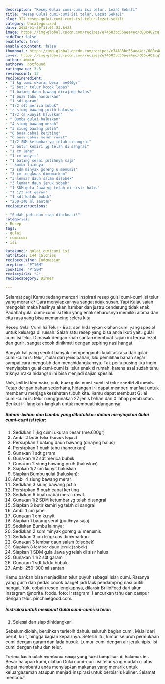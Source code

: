 ```yaml
---
description: "Resep Gulai cumi-cumi isi telur, Lezat Sekali"
title: "Resep Gulai cumi-cumi isi telur, Lezat Sekali"
slug: 325-resep-gulai-cumi-cumi-isi-telur-lezat-sekali
category: Uncategorized
date: 2023-01-29T11:02:53.842Z
image: https://img-global.cpcdn.com/recipes/e74583bc56aea4ec/680x482cq70/gulai-cumi-cumi-isi-telur-foto-resep-utama.jpg
hideToc: false
enableToc: true
enableTocContent: false
thumbnail: https://img-global.cpcdn.com/recipes/e74583bc56aea4ec/680x482cq70/gulai-cumi-cumi-isi-telur-foto-resep-utama.jpg
cover: https://img-global.cpcdn.com/recipes/e74583bc56aea4ec/680x482cq70/gulai-cumi-cumi-isi-telur-foto-resep-utama.jpg
author: Admin
authorAv: notfound
ratingvalue: 3.8
reviewcount: 13
recipeingredient:
- "1 kg cumi ukuran besar me600gr"
- "2 butir telur kocok lepas"
- "1 batang daun bawang dirajang halus"
- "1 buah tahu hancurkan"
- "1 sdt garam"
- "1/2 sdt merica bubuk"
- "2 siung bawang putih haluskan"
- "1/2 cm kunyit haluskan"
- " Bumbu gulai haluskan"
- "4 siung bawang merah"
- "3 siung bawang putih"
- "6 buah cabai keriting"
- "6 buah cabai merah rawit"
- "1/2 SDM ketumbar yg telah disangrai"
- "3 butir kemiri yg telah di sangrai"
- "1 cm jahe"
- "1 cm kunyit"
- "1 batang serai putihnya saja"
- " Bumbu lainnya"
- "2 sdm minyak goreng u menumis"
- "3 cm lengkuas dimemarkan"
- "3 lembar daun salam disobek"
- "3 lembar daun jeruk sobek"
- "1 SDM gula Jawa yg telah di sisir halus"
- "1 1/2 sdt garam"
- "1 sdt kaldu bubuk"
- "250-300 ml santan"
recipeinstructions:

- "Sudah jadi dan siap dinikmati!"
categories:
- Resep
tags:
- gulai
- cumicumi
- isi

katakunci: gulai cumicumi isi 
nutrition: 144 calories
recipecuisine: Indonesian
preptime: "PT16M"
cooktime: "PT50M"
recipeyield: "2"
recipecategory: Dinner

---
```



Selamat pagi Kamu sedang mencari inspirasi resep gulai cumi-cumi isi telur yang menarik? Cara menyiapkannya sangat tidak susah. Tapi Kalau salah mengolah maka hasilnya akan hambar dan justru cenderung tidak enak. Padahal gulai cumi-cumi isi telur yang enak seharusnya memiliki aroma dan cita rasa yang bisa memancing selera kita.


Resep Gulai Cumi Isi Telur - Buat dan hidangkan olahan cumi yang spesial untuk keluarga di rumah. Salah satu resep yang bisa anda ikuti yaitu gulai cumi isi telur. Dimasak dengan kuah santan membuat sajian ini terasa lezat dan gurih, sangat cocok dinikmati dengan sepiring nasi hangat.

Banyak hal yang sedikit banyak mempengaruhi kualitas rasa dari gulai cumi-cumi isi telur, mulai dari jenis bahan, lalu pemilihan bahan segar sampai cara mengolah dan menghidangkannya. Tak perlu pusing jika ingin menyiapkan gulai cumi-cumi isi telur enak di rumah, karena asal sudah tahu triknya maka hidangan ini bisa menjadi sajian spesial.


Nah, kali ini kita coba, yuk, buat gulai cumi-cumi isi telur sendiri di rumah. Tetap dengan bahan sederhana, hidangan ini dapat memberi manfaat untuk membantu menjaga kesehatan tubuh kita. Kamu dapat membuat Gulai cumi-cumi isi telur menggunakan 27 jenis bahan dan 0 tahap pembuatan. Berikut ini langkah-langkah untuk membuat hidangannya.

<!--inarticleads1-->

##### Bahan-bahan dan bumbu yang dibutuhkan dalam menyiapkan Gulai cumi-cumi isi telur:

1. Sediakan 1 ;kg cumi ukuran besar (me:600gr)
1. Ambil 2 butir telur (kocok lepas)
1. Persiapkan 1 batang daun bawang (dirajang halus)
1. Persiapkan 1 buah tahu (hancurkan)
1. Gunakan 1 sdt garam
1. Gunakan 1/2 sdt merica bubuk
1. Gunakan 2 siung bawang putih (haluskan)
1. Siapkan 1/2 cm kunyit haluskan
1. Siapkan  Bumbu gulai (haluskan):
1. Ambil 4 siung bawang merah
1. Sediakan 3 siung bawang putih
1. Persiapkan 6 buah cabai keriting
1. Sediakan 6 buah cabai merah rawit
1. Gunakan 1/2 SDM ketumbar yg telah disangrai
1. Siapkan 3 butir kemiri yg telah di sangrai
1. Ambil 1 cm jahe
1. Gunakan 1 cm kunyit
1. Siapkan 1 batang serai (putihnya saja)
1. Sediakan  Bumbu lainnya;
1. Sediakan 2 sdm minyak goreng u/ menumis
1. Sediakan 3 cm lengkuas dimemarkan
1. Gunakan 3 lembar daun salam (disobek)
1. Siapkan 3 lembar daun jeruk (sobek)
1. Siapkan 1 SDM gula Jawa yg telah di sisir halus
1. Gunakan 1 1/2 sdt garam
1. Gunakan 1 sdt kaldu bubuk
1. Ambil 250-300 ml santan


Kamu bahkan bisa menjadikan telur puyuh sebagai isian cumi. Rasanya yang gurih dan pedas cocok banget jadi lauk pendamping nasi putih hangat. Yuk, cobain resep lengkapnya, dilansir BrilioFood dari akun Instagram @norita_foods. foto: Instagram. Hancurkan tahu dan campur dengan telur. pinchmegood.com. 

<!--inarticleads2-->

##### Instruksi untuk membuat Gulai cumi-cumi isi telur:


1. Selesai dan siap dihidangkan!

Sebelum diolah, bersihkan terlebih dahulu seluruh bagian cumi. Mulai dari perut, kulit, hingga bagian kepalanya. Setelah itu, lumuri seluruh permukaan cumi dengan garam dan lada bubuk. Lumuri cumi dengan air jeruk nipis. Isi cumi dengan tahu dan telur. 

Terima kasih telah membaca resep yang kami tampilkan di halaman ini. Besar harapan kami, olahan Gulai cumi-cumi isi telur yang mudah di atas dapat membantu anda menyiapkan makanan yang menarik untuk keluarga/teman ataupun menjadi inspirasi untuk berbisnis kuliner. Selamat mencoba!
